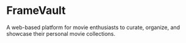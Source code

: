 # FrameVault
A web-based platform for movie enthusiasts to curate, organize, and showcase their personal movie collections.

